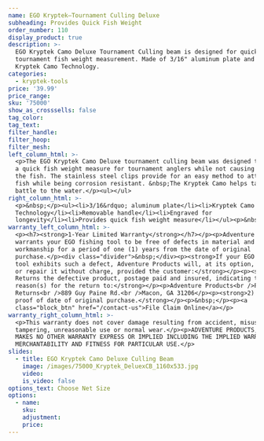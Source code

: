 ```yaml
---
name: EGO Kryptek—Tournament Culling Deluxe
subheading: Provides Quick Fish Weight
order_number: 110
display_product: true
description: >-
  EGO Kryptek Camo Deluxe Tournament Culling beam is designed for quick
  tournament fish weight measurement. Made of 3/16" aluminum plate and features
  Kryptek Camo Technology.
categories:
  - kryptek-tools
price: '39.99'
price_range:
sku: '75000'
show_as_crosssells: false
tag_color:
tag_text:
filter_handle:
filter_hoop:
filter_mesh:
left_column_html: >-
  <p>The EGO Kryptek Camo Deluxe tournament culling beam was designed to provide
  a quick fish weight measure for tournament anglers while not causing damage to
  the fish. The stainless steel clips provide for an easy method to attach the
  fish while being corrosion resistant. &nbsp;The Kryptek Camo helps take the
  battle to the water.</p><ul></ul>
right_column_html: >-
  <p>&nbsp;</p><ul><li>3/16&rdquo; aluminum plate</li><li>Kryptek Camo
  Technology</li><li>Removable handle</li><li>Engraved for
  longevity</li><li>Provides quick fish weight measure</li></ul><p>&nbsp;</p>
warranty_left_column_html: >-
  <p><h7><strong>1-Year Limited Warranty</strong></h7></p><p>Adventure Products
  warrants your EGO fishing tool to be free of defects in material and
  workmanship for a period of one (1) years from the date of original
  purchase.</p><div class="divider">&nbsp;</div><p><strong>If your EGO fishing
  tool exhibits such a defect, Adventure Products will, at its option, replace
  or repair it without charge, provided the customer:</strong></p><p><strong>1)
  Returns the defective product, postage paid and insured, indicating the
  reason(s) for the return to:</strong></p><p>Adventure Products<br />Product
  Returns<br />889 Guy Paine Rd.<br />Macon, GA 31206</p><p><strong>2) Submits
  proof of date of original purchase.</strong></p><p>&nbsp;</p><p><a
  class="block_btn" href="/contact-us">File Claim Online</a></p>
warranty_right_column_html: >-
  <p>This warranty does not cover damage resulting from accident, misuse, abuse,
  tampering, unreasonable use or normal wear.</p><p>ADVENTURE PRODUCTS, INC.
  MAKES NO OTHER WARRANTY EXPRESS OR IMPLIED INCLUDING THE IMPLIED WARRANTIES OF
  MERCHANTABILITY AND FITNESS FOR PARTICULAR USE.</p>
slides:
  - title: EGO Kryptek Camo Deluxe Culling Beam
    image: /images/75000_Kryptek_DeluexCB_1160x533.jpg
    video:
    is_video: false
options_text: Choose Net Size
options:
  - name:
    sku:
    adjustment:
    price:
---
```

